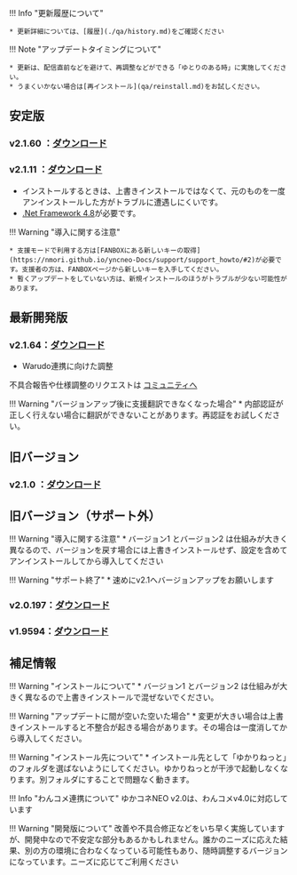 !!! Info "更新履歴について"

    * 更新詳細については、[履歴](./qa/history.md)をご確認ください

!!! Note "アップデートタイミングについて"

    * 更新は、配信直前などを避けて、再調整などができる「ゆとりのある時」に実施してください。
    * うまくいかない場合は[再インストール](qa/reinstall.md)をお試しください。

## 安定版

### v2.1.60 ：[ダウンロード](https://machanbazaar.com/wp-content/uploads/2024/04/YNCneo_v2.1.60.zip)

### v2.1.11 ：[ダウンロード](https://machanbazaar.com/wp-content/uploads/2023/12/YNCneo_v2.1.11.zip)

* インストールするときは、上書きインストールではなくて、元のものを一度アンインストールした方がトラブルに遭遇しにくいです。
* [.Net Framework 4.8](https://dotnet.microsoft.com/ja-jp/download/dotnet-framework/net48)が必要です。

!!! Warning "導入に関する注意"

    * 支援モードで利用する方は[FANBOXにある新しいキーの取得](https://nmori.github.io/yncneo-Docs/support/support_howto/#2)が必要です。支援者の方は、FANBOXページから新しいキーを入手してください。
    * 暫くアップデートをしていない方は、新規インストールのほうがトラブルが少ない可能性があります。

## 最新開発版

### v2.1.64：[ダウンロード](https://machanbazaar.com/wp-content/uploads/2024/04/YNCneo_v2.1.64.zip)

* Warudo連携に向けた調整

不具合報告や仕様調整のリクエストは [コミュニティへ](https://discord.gg/Pyk5EwVrXQ)

!!! Warning "バージョンアップ後に支援翻訳できなくなった場合"
    * 内部認証が正しく行えない場合に翻訳ができないことがあります。再認証をお試しください。

## 旧バージョン

### v2.1.0 ：[ダウンロード](https://machanbazaar.com/wp-content/uploads/2023/12/YNCneo_v2.1.0.zip)

## 旧バージョン（サポート外）

!!! Warning "導入に関する注意"
    * バージョン1 とバージョン2 は仕組みが大きく異なるので、バージョンを戻す場合には上書きインストールせず、設定を含めてアンインストールしてから導入してください

!!! Warning "サポート終了"
    * 速めにv2.1へバージョンアップをお願いします

### v2.0.197：[ダウンロード](https://drive.google.com/file/d/1lEHHf9QymS474DBiNWCDCctwSBVHXHJg/view?usp=sharing&que=YNCneo_v2.0.197.zip)

### v1.9594：[ダウンロード](https://machanbazaar.com/wp-content/uploads/2022/08/YNCneo_v1.9594.zip)

## 補足情報

!!! Warning "インストールについて"
    * バージョン1 とバージョン2 は仕組みが大きく異なるので上書きインストールで混ぜないでください。

!!! Warning "アップデートに間が空いた空いた場合"
    * 変更が大きい場合は上書きインストールすると不整合が起きる場合があります。その場合は一度消してから導入してください。

!!! Warning "インストール先について"
    * インストール先として「ゆかりねっと」のフォルダを選ばないようにしてください。ゆかりねっとが干渉で起動しなくなります。別フォルダにすることで問題なく動きます。

!!! Info "わんコメ連携について"
    ゆかコネNEO v2.0は、わんコメv4.0に対応しています

!!! Warning "開発版について"
    改善や不具合修正などをいち早く実施していますが、開発中なので不安定な部分もあるかもしれません。誰かのニーズに応えた結果、別の方の環境に合わなくなっている可能性もあり、随時調整するバージョンになっています。ニーズに応じてご利用ください
